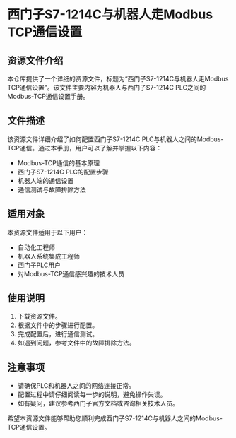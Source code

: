# 西门子S7-1214C与机器人走Modbus TCP通信设置

## 资源文件介绍

本仓库提供了一个详细的资源文件，标题为“西门子S7-1214C与机器人走Modbus TCP通信设置”。该文件主要内容为机器人与西门子S7-1214C PLC之间的Modbus-TCP通信设置手册。

## 文件描述

该资源文件详细介绍了如何配置西门子S7-1214C PLC与机器人之间的Modbus-TCP通信。通过本手册，用户可以了解并掌握以下内容：

- Modbus-TCP通信的基本原理
- 西门子S7-1214C PLC的配置步骤
- 机器人端的通信设置
- 通信测试与故障排除方法

## 适用对象

本资源文件适用于以下用户：

- 自动化工程师
- 机器人系统集成工程师
- 西门子PLC用户
- 对Modbus-TCP通信感兴趣的技术人员

## 使用说明

1. 下载资源文件。
2. 根据文件中的步骤进行配置。
3. 完成配置后，进行通信测试。
4. 如遇到问题，参考文件中的故障排除方法。

## 注意事项

- 请确保PLC和机器人之间的网络连接正常。
- 配置过程中请仔细阅读每一步的说明，避免操作失误。
- 如有疑问，建议参考西门子官方文档或咨询相关技术人员。

希望本资源文件能够帮助您顺利完成西门子S7-1214C与机器人之间的Modbus-TCP通信设置。